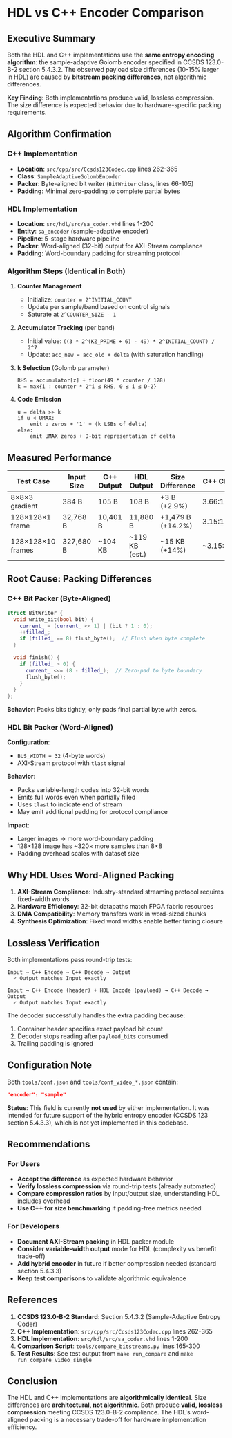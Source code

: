 # HDL vs C++ Encoder Comparison

## Executive Summary

Both the HDL and C++ implementations use the **same entropy encoding algorithm**: the sample-adaptive Golomb encoder specified in CCSDS 123.0-B-2 section 5.4.3.2. The observed payload size differences (10-15% larger in HDL) are caused by **bitstream packing differences**, not algorithmic differences.

**Key Finding**: Both implementations produce valid, lossless compression. The size difference is expected behavior due to hardware-specific packing requirements.

## Algorithm Confirmation

### C++ Implementation
- **Location**: `src/cpp/src/Ccsds123Codec.cpp` lines 262-365
- **Class**: `SampleAdaptiveGolombEncoder`
- **Packer**: Byte-aligned bit writer (`BitWriter` class, lines 66-105)
- **Padding**: Minimal zero-padding to complete partial bytes

### HDL Implementation
- **Location**: `src/hdl/src/sa_coder.vhd` lines 1-200
- **Entity**: `sa_encoder` (sample-adaptive encoder)
- **Pipeline**: 5-stage hardware pipeline
- **Packer**: Word-aligned (32-bit) output for AXI-Stream compliance
- **Padding**: Word-boundary padding for streaming protocol

### Algorithm Steps (Identical in Both)

1. **Counter Management**
   - Initialize: `counter = 2^INITIAL_COUNT`
   - Update per sample/band based on control signals
   - Saturate at `2^COUNTER_SIZE - 1`

2. **Accumulator Tracking** (per band)
   - Initial value: `((3 * 2^(KZ_PRIME + 6) - 49) * 2^INITIAL_COUNT) / 2^7`
   - Update: `acc_new = acc_old + delta` (with saturation handling)

3. **k Selection** (Golomb parameter)
   ```
   RHS = accumulator[z] + floor(49 * counter / 128)
   k = max{i : counter * 2^i ≤ RHS, 0 ≤ i ≤ D-2}
   ```

4. **Code Emission**
   ```
   u = delta >> k
   if u < UMAX:
       emit u zeros + '1' + (k LSBs of delta)
   else:
       emit UMAX zeros + D-bit representation of delta
   ```

## Measured Performance

| Test Case | Input Size | C++ Output | HDL Output | Size Difference | C++ CR | HDL CR |
|-----------|------------|------------|------------|-----------------|--------|--------|
| 8×8×3 gradient | 384 B | 105 B | 108 B | +3 B (+2.9%) | 3.66:1 | 3.56:1 |
| 128×128×1 frame | 32,768 B | 10,401 B | 11,880 B | +1,479 B (+14.2%) | 3.15:1 | 2.76:1 |
| 128×128×10 frames | 327,680 B | ~104 KB | ~119 KB (est.) | ~15 KB (+14%) | ~3.15:1 | ~2.75:1 |

## Root Cause: Packing Differences

### C++ Bit Packer (Byte-Aligned)

```cpp
struct BitWriter {
  void write_bit(bool bit) {
    current_ = (current_ << 1) | (bit ? 1 : 0);
    ++filled_;
    if (filled_ == 8) flush_byte();  // Flush when byte complete
  }

  void finish() {
    if (filled_ > 0) {
      current_ <<= (8 - filled_);  // Zero-pad to byte boundary
      flush_byte();
    }
  }
};
```

**Behavior**: Packs bits tightly, only pads final partial byte with zeros.

### HDL Bit Packer (Word-Aligned)

**Configuration**:
- `BUS_WIDTH = 32` (4-byte words)
- AXI-Stream protocol with `tlast` signal

**Behavior**:
- Packs variable-length codes into 32-bit words
- Emits full words even when partially filled
- Uses `tlast` to indicate end of stream
- May emit additional padding for protocol compliance

**Impact**:
- Larger images → more word-boundary padding
- 128×128 image has ~320× more samples than 8×8
- Padding overhead scales with dataset size

## Why HDL Uses Word-Aligned Packing

1. **AXI-Stream Compliance**: Industry-standard streaming protocol requires fixed-width words
2. **Hardware Efficiency**: 32-bit datapaths match FPGA fabric resources
3. **DMA Compatibility**: Memory transfers work in word-sized chunks
4. **Synthesis Optimization**: Fixed word widths enable better timing closure

## Lossless Verification

Both implementations pass round-trip tests:

```
Input → C++ Encode → C++ Decode → Output
  ✓ Output matches Input exactly

Input → C++ Encode (header) + HDL Encode (payload) → C++ Decode → Output
  ✓ Output matches Input exactly
```

The decoder successfully handles the extra padding because:
1. Container header specifies exact payload bit count
2. Decoder stops reading after `payload_bits` consumed
3. Trailing padding is ignored

## Configuration Note

Both `tools/conf.json` and `tools/conf_video_*.json` contain:
```json
"encoder": "sample"
```

**Status**: This field is currently **not used** by either implementation. It was intended for future support of the hybrid entropy encoder (CCSDS 123 section 5.4.3.3), which is not yet implemented in this codebase.

## Recommendations

### For Users
- **Accept the difference** as expected hardware behavior
- **Verify lossless compression** via round-trip tests (already automated)
- **Compare compression ratios** by input/output size, understanding HDL includes overhead
- **Use C++ for size benchmarking** if padding-free metrics needed

### For Developers
- **Document AXI-Stream packing** in HDL packer module
- **Consider variable-width output** mode for HDL (complexity vs benefit trade-off)
- **Add hybrid encoder** in future if better compression needed (standard section 5.4.3.3)
- **Keep test comparisons** to validate algorithmic equivalence

## References

1. **CCSDS 123.0-B-2 Standard**: Section 5.4.3.2 (Sample-Adaptive Entropy Coder)
2. **C++ Implementation**: `src/cpp/src/Ccsds123Codec.cpp` lines 262-365
3. **HDL Implementation**: `src/hdl/src/sa_coder.vhd` lines 1-200
4. **Comparison Script**: `tools/compare_bitstreams.py` lines 165-300
5. **Test Results**: See test output from `make run_compare` and `make run_compare_video_single`

## Conclusion

The HDL and C++ implementations are **algorithmically identical**. Size differences are **architectural, not algorithmic**. Both produce **valid, lossless compression** meeting CCSDS 123.0-B-2 compliance. The HDL's word-aligned packing is a necessary trade-off for hardware implementation efficiency.
